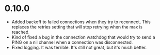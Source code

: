 # 0.10.0

* Added backoff to failed connections when they try to reconnect. This replaces
  the retries setting that will stop retrying when the max is reached.
* Kind of fixed a bug in the connection watchdog that would try to send a PING
  on a nil channel when a connection was disconnected.
* Fixed logging. It was terrible. It's still not great, but it's much better.
